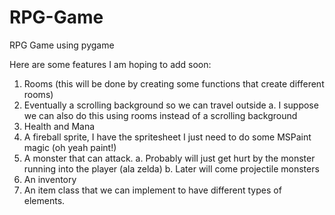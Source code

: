 RPG-Game
========

RPG Game using pygame

Here are some features I am hoping to add soon:
1. Rooms (this will be done by creating some functions that create different rooms)
2. Eventually a scrolling background so we can travel outside
	a. I suppose we can also do this using rooms instead of a scrolling background
3. Health and Mana
4. A fireball sprite, I have the spritesheet I just need to do some MSPaint magic (oh yeah paint!)
5. A monster that can attack.
	a. Probably will just get hurt by the monster running into the player (ala zelda)
	b. Later will come projectile monsters
6. An inventory
7. An item class that we can implement to have different types of elements.